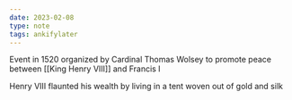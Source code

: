 ```yaml
---
date: 2023-02-08
type: note
tags: ankifylater
---
```


Event in 1520 organized by Cardinal Thomas Wolsey to promote peace between [[King Henry VIII]] and Francis I

Henry VIII flaunted his wealth by living in a tent woven out of gold and silk
